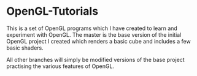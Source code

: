 # OpenGL-Tutorials

This is a set of OpenGL programs which I have created to learn and experiment with OpenGL.
The master is the base version of the initial OpenGL project I created which renders a basic cube and includes a few basic shaders. 

All other branches will simply be modified versions of the base project practising the various features of OpenGL.
